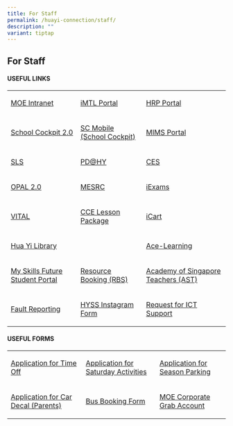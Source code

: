 ```yaml
---
title: For Staff
permalink: /huayi-connection/staff/
description: ""
variant: tiptap
---
```

<h2>For Staff</h2>
<h4>USEFUL LINKS</h4>
<table style="minWidth: 75px">
<colgroup>
<col>
<col>
<col>
</colgroup>
<tbody>
<tr>
<td rowspan="1" colspan="1">
<p><a href="https://intranet.moe.gov.sg/Pages/Home.aspx" rel="noopener noreferrer nofollow" target="_blank">MOE Intranet</a>
</p>
</td>
<td rowspan="1" colspan="1">
<p><a href="https://imtl.moe.edu.sg/" rel="noopener noreferrer nofollow" target="_blank">iMTL Portal</a>
</p>
</td>
<td rowspan="1" colspan="1">
<p><a href="https://www.hrp.gov.sg/hrp/#/" rel="noopener noreferrer nofollow" target="_blank">HRP Portal</a>
</p>
</td>
</tr>
<tr>
<td rowspan="1" colspan="1">
<p><a href="https://schoolcockpit.moe.gov.sg/" rel="noopener noreferrer nofollow" target="_blank">School Cockpit 2.0</a>
</p>
</td>
<td rowspan="1" colspan="1">
<p><a href="https://scmobile.moe.edu.sg/" rel="noopener noreferrer nofollow" target="_blank">SC Mobile (School Cockpit)</a>
</p>
</td>
<td rowspan="1" colspan="1">
<p><a href="https://idp.mims.moe.gov.sg/nidp/saml2/sso" rel="noopener noreferrer nofollow" target="_blank">MIMS Portal</a>
</p>
</td>
</tr>
<tr>
<td rowspan="1" colspan="1">
<p><a href="https://vle.learning.moe.edu.sg/login" rel="noopener noreferrer nofollow" target="_blank">SLS</a>
</p>
</td>
<td rowspan="1" colspan="1">
<p><a href="https://sites.google.com/moe.edu.sg/pd-huayisecsch/home" rel="noopener noreferrer nofollow" target="_blank">PD@HY</a>
</p>
</td>
<td rowspan="1" colspan="1">
<p><a href="https://schools.gov.sg/owa" rel="noopener noreferrer nofollow" target="_blank">CES</a>
</p>
</td>
</tr>
<tr>
<td rowspan="1" colspan="1">
<p><a href="https://www.opal2.moe.edu.sg/app/index.html" rel="noopener noreferrer nofollow" target="_blank">OPAL 2.0</a>
</p>
</td>
<td rowspan="1" colspan="1">
<p><a href="https://www.mesrc.net/" rel="noopener noreferrer nofollow" target="_blank">MESRC</a>
</p>
</td>
<td rowspan="1" colspan="1">
<p><a href="https://iexams.moe.gov.sg/xe/login.do" rel="noopener noreferrer nofollow" target="_blank">iExams</a>
</p>
</td>
</tr>
<tr>
<td rowspan="1" colspan="1">
<p><a href="https://www.vital.gov.sg/" rel="noopener noreferrer nofollow" target="_blank">VITAL</a>
</p>
</td>
<td rowspan="1" colspan="1">
<p><a href="http://subjects.opal.moe.edu.sg/cce" rel="noopener noreferrer nofollow" target="_blank">CCE Lesson Package</a>
</p>
</td>
<td rowspan="1" colspan="1">
<p><a href="https://intranet.moe.gov.sg/moeprocurement/Pages/iCart.aspx" rel="noopener noreferrer nofollow" target="_blank">iCart</a>
</p>
</td>
</tr>
<tr>
<td rowspan="1" colspan="1">
<p><a href="https://schoolibrary.moe.edu.sg/huayisec/" rel="noopener noreferrer nofollow" target="_blank">Hua Yi Library</a>
</p>
</td>
<td rowspan="1" colspan="1">
<p></p>
</td>
<td rowspan="1" colspan="1">
<p><a href="https://www.ace-learning.com/" rel="noopener noreferrer nofollow" target="_blank">Ace-Learning</a>
</p>
</td>
</tr>
<tr>
<td rowspan="1" colspan="1">
<p><a href="https://www.myskillsfuture.gov.sg/content/student/en/secondary.html" rel="noopener noreferrer nofollow" target="_blank">My Skills Future Student Portal</a>
</p>
</td>
<td rowspan="1" colspan="1">
<p><a href="https://rbs.avero-tech.com/" rel="noopener noreferrer nofollow" target="_blank">Resource Booking (RBS)</a>
</p>
</td>
<td rowspan="1" colspan="1">
<p><a href="https://academyofsingaporeteachers.moe.edu.sg/" rel="noopener noreferrer nofollow" target="_blank">Academy of Singapore Teachers (AST)</a>
</p>
</td>
</tr>
<tr>
<td rowspan="1" colspan="1">
<p><a href="https://form.gov.sg/5df1bacf0c936b00190cbded" rel="noopener noreferrer nofollow" target="_blank">Fault Reporting</a>
</p>
</td>
<td rowspan="1" colspan="1">
<p><a href="https://docs.google.com/forms/d/e/1FAIpQLSeEBPk6PDZ_aS6fEE8JdQdmvQSba4GhfwrkBxwQ3ZEeHkxrjA/viewform" rel="noopener noreferrer nofollow" target="_blank">HYSS Instagram Form</a>
</p>
</td>
<td rowspan="1" colspan="1">
<p><a href="https://form.gov.sg/5dfb06ae2371120019bfe2ef" rel="noopener noreferrer nofollow" target="_blank">Request for ICT Support</a>
</p>
</td>
</tr>
</tbody>
</table>
<h4>USEFUL FORMS</h4>
<table style="minWidth: 75px">
<colgroup>
<col>
<col>
<col>
</colgroup>
<tbody>
<tr>
<td rowspan="1" colspan="1">
<p><a href="https://form.gov.sg/66135d7f6e46a546501eef1c" rel="noopener nofollow" target="_blank">Application for Time Off</a>
</p>
</td>
<td rowspan="1" colspan="1">
<p><a href="https://go.gov.sg/hysssatactivities" rel="noopener nofollow" target="_blank">Application for Saturday Activities</a>
</p>
</td>
<td rowspan="1" colspan="1">
<p><a href="https://go.gov.sg/hysscarparkapplication" rel="noopener nofollow" target="_blank">Application for Season Parking</a>
</p>
</td>
</tr>
<tr>
<td rowspan="1" colspan="1">
<p><a href="https://go.gov.sg/hysscardecalapplication" rel="noopener nofollow" target="_blank">Application for Car Decal (Parents)</a>
</p>
</td>
<td rowspan="1" colspan="1">
<p><a href="https://go.gov.sg/hyssbusbooking" rel="noopener nofollow" target="_blank">Bus Booking Form</a>
</p>
</td>
<td rowspan="1" colspan="1">
<p><a href="https://form.gov.sg/5f9bc38586beaa0011843fc9" rel="noopener nofollow" target="_blank">MOE Corporate Grab Account</a>
</p>
</td>
</tr>
</tbody>
</table>
<p></p>
<p></p>
<p></p>
<p></p>
<p></p>
<p></p>